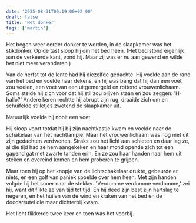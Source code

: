 ```yaml
---
date: '2025-08-31T09:19:00+02:00'
draft: false
title: 'Het donker'
tags: ['martin']
---
```


Het begon weer eerder donker te worden, in de slaapkamer was het stikdonker. Op de tast sloop hij om het bed heen. (Het bed stond eigenlijk aan de verkeerde kant, vond hij. Maar zij was er nu aan gewend en wilde het niet meer veranderen.)

Van de herfst tot de lente had hij diezelfde gedachte. Hij voelde aan de rand van het bed en voelde haar dekens, en hij was bang dat hij dan een voet zou voelen, een voet van een uitgemergeld en rottend vrouwenlichaam. Soms stelde hij zich voor dat hij stil zou blijven staan en zou zeggen: 'H-hallo?' Andere keren rechtte hij abrupt zijn rug, draaide zich om en schuifelde stilletjes zwetend de slaapkamer uit. 

Natuurlijk voelde hij nooit een voet.

Hij sloop voort totdat hij bij zijn nachtkastje kwam en voelde naar de schakelaar van het nachtlampje. Maar het vrouwenlichaam was nog niet uit zijn gedachten verdwenen. Straks zou het licht aan schieten en daar lag ze, al die tijd had ze hem aangekeken en haar mond opende zich tot een gapend gat met zwarte tanden erin. En ze zou haar handen naar hem uit steken en overeind komen en hem proberen te grijpen.

Maar toen hij op het knopje van de lichtschakelaar drukte, gebeurde er niets, en een golf van paniek spoelde over hem heen. Met zijn handen volgde hij het snoer naar de stekker. 'Verdomme verdomme verdomme,' zei hij, want dit flikte ze van tijd tot tijd. En hij deed zijn best zijn hartslag te negeren, en het huilen van de wind en kraken van het bed en de doodsreutel die maar dichterbij kwam.

Het licht flikkerde twee keer en toen was het voorbij.
